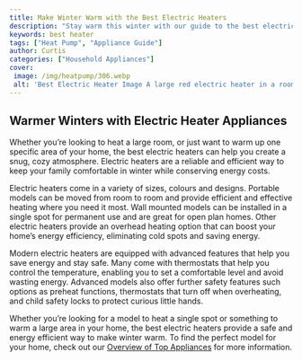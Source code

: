 ```yaml
---
title: Make Winter Warm with the Best Electric Heaters
description: "Stay warm this winter with our guide to the best electric heaters for your home We take you through the latest technologies to help decide which one is right for you"
keywords: best heater
tags: ["Heat Pump", "Appliance Guide"]
author: Curtis
categories: ["Household Appliances"]
cover: 
 image: /img/heatpump/306.webp
 alt: 'Best Electric Heater Image A large red electric heater in a room with wintry decorations like snowflakes and a cozy knit blanket'
---
```

## Warmer Winters with Electric Heater Appliances
Whether you’re looking to heat a large room, or just want to warm up one specific area of your home, the best electric heaters can help you create a snug, cozy atmosphere. Electric heaters are a reliable and efficient way to keep your family comfortable in winter while conserving energy costs. 

Electric heaters come in a variety of sizes, colours and designs. Portable models can be moved from room to room and provide efficient and effective heating where you need it most. Wall mounted models can be installed in a single spot for permanent use and are great for open plan homes. Other electric heaters provide an overhead heating option that can boost your home’s energy efficiency, eliminating cold spots and saving energy. 

Modern electric heaters are equipped with advanced features that help you save energy and stay safe. Many come with thermostats that help you control the temperature, enabling you to set a comfortable level and avoid wasting energy. Advanced models also offer further safety features such options as preheat functions, thermostats that turn off when overheating, and child safety locks to protect curious little hands.

Whether you’re looking for a model to heat a single spot or something to warm a large area in your home, the best electric heaters provide a safe and energy efficient way to make winter warm. To find the perfect model for your home, check out our [Overview of Top Appliances](./pages/appliance-overview) for more information.
